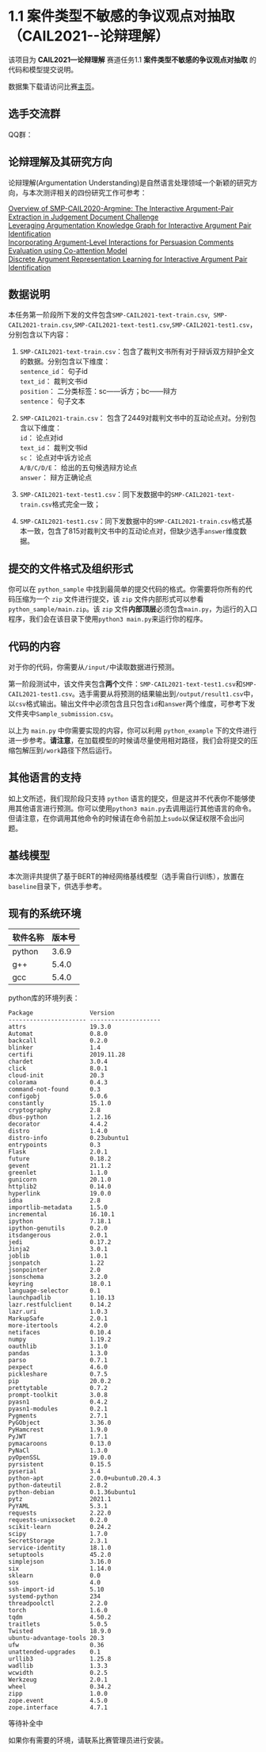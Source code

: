 # 1.1 案件类型不敏感的争议观点对抽取（CAIL2021--论辩理解）

该项目为 **CAIL2021—论辩理解** 赛道任务1.1 **案件类型不敏感的争议观点对抽取** 的代码和模型提交说明。

数据集下载请访问比赛[主页](http://cail.cipsc.org.cn/)。


## 选手交流群

QQ群：

## 论辩理解及其研究方向

论辩理解(Argumentation Understanding)是自然语言处理领域一个新颖的研究方向，与本次测评相关的四份研究工作可参考：

[Overview of SMP-CAIL2020-Argmine: The Interactive Argument-Pair Extraction in Judgement Document Challenge](https://watermark.silverchair.com/dint_a_00094.pdf?token=AQECAHi208BE49Ooan9kkhW_Ercy7Dm3ZL_9Cf3qfKAc485ysgAAAtswggLXBgkqhkiG9w0BBwagggLIMIICxAIBADCCAr0GCSqGSIb3DQEHATAeBglghkgBZQMEAS4wEQQMGKJiqN9vQ5h6GIeaAgEQgIICjna_kMfhshbcKPYUAc7SKulVIRRBz_12eq_EeLzHDebNmRieMSnMEy-g4yu0jsNeLDDk56gxaq3k2kqXW2rizas3ZbQydGMkh5EVeT5iMmc-AdwUWfgjWM-JcudcLgQWMgMf2EjINDYqCys0KyCWHGSOY1aKqTnEG7FSER6NC6K6KgJvYHnhXiSl-IIcNCJMVun4lf5l8MfH3A7VwE3h-hU3xi9TAvQEMcCENdc8pj1gG0V_bJyuy4yw5zskhSrsXb79dJcfHyC182lVDgMqiLAGUI6mQokc9h_QpbM93bKlSQNOrcCGmC0NnTLWghWdJ3IgPjqyqPH---_bhtKGGyCNXM3TchF2g5zJO__YC-VxdLUoBllYMrnwnEbkZwfulKNX0KfN2pntHVSSERbnUUzEOmsa_vZdu_5qO5LVDBA2G5rDq_Y8iRLQ3cKLgIuQVvv3IBtm8qOb6_ILNzjX_oX2evfMrhfxAPfMQovPePbO2RecVDptM0FtdNWt0KuvHiDZ7OZ594XIyRu_mYWvz_0nBmOCVcyOEHu9yWIfZM8RL8uJ_v8qQI6QXxJjKXqMQZYcoOTqEigJmvuZMUT_02nWfD-VEURpew29IfO2EhmgHBqZHCdjQDU1p25WLccuiEGulEHUrhQqHPg3Z9Mk0e6f6sp_ApyggXx0oi_HF8OJRNFCfKxTJyA559ScyY96BqvPVZUrqmJmBEnMtUISmO8ezXhTp768Ctd_2s8oVmeOyv5pKHqffrn2lvnj7YHhxlXVIbn5CK3XbOdRK-hsPSty_K-2ZDqQzYlC2XCKhOvjy6UX8ZZfeI0KXxAyDlgusaLl8YEAp18XtJpLbBKbUTuWHNGSeJfQGH9HHAutbQ)
<br/>[Leveraging Argumentation Knowledge Graph for Interactive Argument Pair Identification](http://fudan-disc.com/resource/public/publication/43/Leveraging_Dialogical_Argumentation_Graph_Knowledge_in_Interactive_Argument_Pair_Identification%20(2).pdf)
<br/>[Incorporating Argument-Level Interactions for Persuasion Comments Evaluation using Co-attention Model](https://www.aclweb.org/anthology/C18-1314.pdf)
<br/>[Discrete Argument Representation Learning for Interactive Argument Pair Identification](https://arxiv.org/pdf/1911.01621)

## 数据说明

本任务第一阶段所下发的文件包含``SMP-CAIL2021-text-train.csv``,`` SMP-CAIL2021-train.csv``,``SMP-CAIL2021-text-test1.csv``,``SMP-CAIL2021-test1.csv``，分别包含以下内容：

1. ``SMP-CAIL2021-text-train.csv``：包含了裁判文书所有对于辩诉双方辩护全文的数据。分别包含以下维度：
   	<br/>``sentence_id``： 句子id
   	<br/>``text_id``： 裁判文书id
   	<br/>``position``： 二分类标签：sc——诉方；bc——辩方
   	<br/>``sentence``： 句子文本

2. ``SMP-CAIL2021-train.csv``： 包含了2449对裁判文书中的互动论点对。分别包含以下维度：
    <br/>``id``： 论点对id
    <br/>``text_id``： 裁判文书id
    <br/>``sc``： 论点对中诉方论点
    <br/>``A/B/C/D/E``： 给出的五句候选辩方论点
    <br/>``answer``： 辩方正确论点

3. ``SMP-CAIL2021-text-test1.csv``：同下发数据中的``SMP-CAIL2021-text-train.csv``格式完全一致；
4. ``SMP-CAIL2021-test1.csv``：同下发数据中的``SMP-CAIL2021-train.csv``格式基本一致，包含了815对裁判文书中的互动论点对，但缺少选手``answer``维度数据。

## 提交的文件格式及组织形式

你可以在 ``python_sample`` 中找到最简单的提交代码的格式。你需要将你所有的代码压缩为一个 ``zip`` 文件进行提交，该 ``zip`` 文件内部形式可以参看 ``python_sample/main.zip``。该 ``zip`` 文件**内部顶层**必须包含``main.py``，为运行的入口程序，我们会在该目录下使用``python3 main.py``来运行你的程序。

## 代码的内容

对于你的代码，你需要从``/input/``中读取数据进行预测。

第一阶段测试中，该文件夹包含**两个**文件：``SMP-CAIL2021-text-test1.csv``和``SMP-CAIL2021-test1.csv``。选手需要从将预测的结果输出到``/output/result1.csv``中，以``csv``格式输出。输出文件中必须包含且只包含``id``和``answer``两个维度，可参考下发文件夹中``Sample_submission.csv``。

以上为 ``main.py`` 中你需要实现的内容，你可以利用 ``python_example`` 下的文件进行进一步参考。**请注意**，在加载模型的时候请尽量使用相对路径，我们会将提交的压缩包解压到``/work``路径下然后运行。

## 其他语言的支持

如上文所述，我们现阶段只支持 ``python`` 语言的提交，但是这并不代表你不能够使用其他语言进行预测。你可以使用``python3 main.py``去调用运行其他语言的命令。但请注意，在你调用其他命令的时候请在命令前加上``sudo``以保证权限不会出问题。

## 基线模型

本次测评共提供了基于BERT的神经网络基线模型（选手需自行训练），放置在``baseline``目录下，供选手参考。

## 现有的系统环境

| 软件名称 | 版本号 |
| -------- | :----- |
| python   | 3.6.9  |
| g++      | 5.4.0  |
| gcc      | 5.4.0  |

python库的环境列表：

```
Package                Version             
---------------------- --------------------
attrs                  19.3.0              
Automat                0.8.0               
backcall               0.2.0               
blinker                1.4                 
certifi                2019.11.28          
chardet                3.0.4               
click                  8.0.1               
cloud-init             20.3                
colorama               0.4.3               
command-not-found      0.3                 
configobj              5.0.6               
constantly             15.1.0              
cryptography           2.8                 
dbus-python            1.2.16              
decorator              4.4.2               
distro                 1.4.0               
distro-info            0.23ubuntu1         
entrypoints            0.3                 
Flask                  2.0.1               
future                 0.18.2              
gevent                 21.1.2              
greenlet               1.1.0               
gunicorn               20.1.0              
httplib2               0.14.0              
hyperlink              19.0.0              
idna                   2.8                 
importlib-metadata     1.5.0               
incremental            16.10.1             
ipython                7.18.1              
ipython-genutils       0.2.0               
itsdangerous           2.0.1               
jedi                   0.17.2              
Jinja2                 3.0.1               
joblib                 1.0.1               
jsonpatch              1.22                
jsonpointer            2.0                 
jsonschema             3.2.0               
keyring                18.0.1              
language-selector      0.1                 
launchpadlib           1.10.13             
lazr.restfulclient     0.14.2              
lazr.uri               1.0.3               
MarkupSafe             2.0.1               
more-itertools         4.2.0               
netifaces              0.10.4              
numpy                  1.19.2              
oauthlib               3.1.0               
pandas                 1.3.0               
parso                  0.7.1               
pexpect                4.6.0               
pickleshare            0.7.5               
pip                    20.0.2              
prettytable            0.7.2               
prompt-toolkit         3.0.8               
pyasn1                 0.4.2               
pyasn1-modules         0.2.1               
Pygments               2.7.1               
PyGObject              3.36.0              
PyHamcrest             1.9.0               
PyJWT                  1.7.1               
pymacaroons            0.13.0              
PyNaCl                 1.3.0               
pyOpenSSL              19.0.0              
pyrsistent             0.15.5              
pyserial               3.4                 
python-apt             2.0.0+ubuntu0.20.4.3
python-dateutil        2.8.2               
python-debian          0.1.36ubuntu1       
pytz                   2021.1              
PyYAML                 5.3.1               
requests               2.22.0              
requests-unixsocket    0.2.0               
scikit-learn           0.24.2              
scipy                  1.7.0               
SecretStorage          2.3.1               
service-identity       18.1.0              
setuptools             45.2.0              
simplejson             3.16.0              
six                    1.14.0              
sklearn                0.0                 
sos                    4.0                 
ssh-import-id          5.10                
systemd-python         234                 
threadpoolctl          2.2.0               
torch                  1.6.0               
tqdm                   4.50.2              
traitlets              5.0.5               
Twisted                18.9.0              
ubuntu-advantage-tools 20.3                
ufw                    0.36                
unattended-upgrades    0.1                 
urllib3                1.25.8              
wadllib                1.3.3               
wcwidth                0.2.5               
Werkzeug               2.0.1               
wheel                  0.34.2              
zipp                   1.0.0               
zope.event             4.5.0               
zope.interface         4.7.1 
```

等待补全中

如果你有需要的环境，请联系比赛管理员进行安装。
